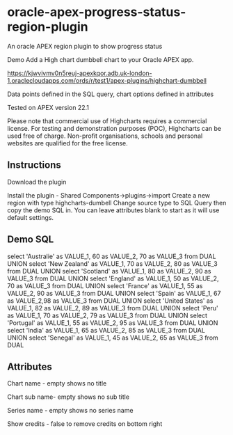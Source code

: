 # oracle-apex-progress-status-region-plugin
An oracle APEX region plugin to show progress status

Demo
Add a High chart dumbbell chart to your Oracle APEX app. 

https://kjwvivmv0n5reuj-apexkqor.adb.uk-london-1.oraclecloudapps.com/ords/r/test1/apex-plugins/highchart-dumbbell

Data points defined in the SQL query, chart options defined in attributes

Tested on APEX version 22.1

Please note that commercial use of Highcharts requires a commercial license. For testing and demonstration purposes (POC), Highcharts can be used free of charge. Non-profit organisations, schools and personal websites are qualified for the free license.

Instructions 
---------------------------------------------------
Download the plugin

Install the plugin - Shared Components->plugins->import
Create a new region with type highcharts-dumbell
Change source type to SQL Query then copy the demo SQL in.
You can leave attributes blank to start as it will use default settings.

Demo SQL
---------------------------------------------------
select 'Australie' as VALUE_1, 60 as VALUE_2, 70 as VALUE_3 from DUAL
UNION
select 'New Zealand' as VALUE_1, 70 as VALUE_2, 80 as VALUE_3 from DUAL
UNION
select 'Scotland' as VALUE_1, 80 as VALUE_2, 90 as VALUE_3 from DUAL
UNION
select 'England' as VALUE_1, 50 as VALUE_2, 70 as VALUE_3 from DUAL
UNION
select 'France' as VALUE_1, 55 as VALUE_2, 90 as VALUE_3 from DUAL
UNION
select 'Spain' as VALUE_1, 67 as VALUE_2,98 as VALUE_3 from DUAL
UNION
select 'United States' as VALUE_1, 82 as VALUE_2, 89 as VALUE_3 from DUAL
UNION
select 'Peru' as VALUE_1, 70 as VALUE_2, 79 as VALUE_3 from DUAL
UNION
select 'Portugal' as VALUE_1, 55 as VALUE_2, 95 as VALUE_3 from DUAL
UNION
select 'India' as VALUE_1, 65 as VALUE_2, 85 as VALUE_3 from DUAL
UNION
select 'Senegal' as VALUE_1, 45 as VALUE_2, 65 as VALUE_3 from DUAL


Attributes
---------------------------------------------------
Chart name - empty shows no title

Chart sub name- empty shows no sub title

Series name - empty shows no series name

Show credits - false to remove credits on bottom right



